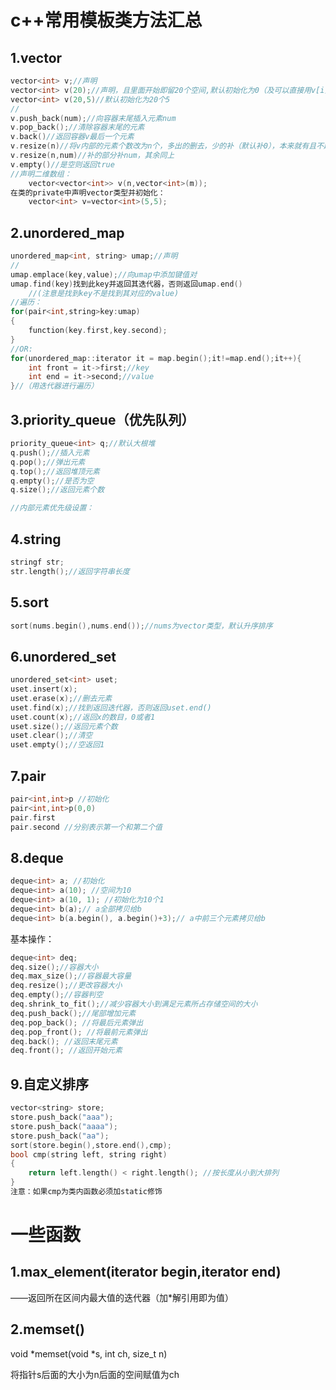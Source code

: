 # c++常用模板类方法汇总

## 1.vector

``` c++
vector<int> v;//声明
vector<int> v(20);//声明，且里面开始即留20个空间,默认初始化为0（及可以直接用v[i]访问）
vector<int> v(20,5)//默认初始化为20个5
//
v.push_back(num);//向容器末尾插入元素num
v.pop_back();//清除容器末尾的元素
v.back()//返回容器v最后一个元素
v.resize(n)//将v内部的元素个数改为n个，多出的删去，少的补（默认补0），本来就有且不超出的部分保留
v.resize(n,num)//补的部分补num，其余同上
v.empty()//是空则返回true
//声明二维数组：
    vector<vector<int>> v(n,vector<int>(m));
在类的private中声明vector类型并初始化：
    vector<int> v=vector<int>(5,5);
```

##  2.unordered_map

```c++
unordered_map<int, string> umap;//声明
//
umap.emplace(key,value);//向umap中添加键值对
umap.find(key)找到此key并返回其迭代器，否则返回umap.end()
    //(注意是找到key不是找到其对应的value)
//遍历：
for(pair<int,string>key:umap)
{
    function(key.first,key.second);
}
//OR:
for(unordered_map::iterator it = map.begin();it!=map.end();it++){
    int front = it->first;//key
    int end = it->second;//value
}//（用迭代器进行遍历）

```

## 3.priority_queue（优先队列）

```c++
priority_queue<int> q;//默认大根堆
q.push();//插入元素
q.pop();//弹出元素
q.top();//返回堆顶元素
q.empty();//是否为空
q.size();//返回元素个数

//内部元素优先级设置：

```

## 4.string

```c++
stringf str;
str.length();//返回字符串长度
```

## 5.sort

```c++
sort(nums.begin(),nums.end());//nums为vector类型，默认升序排序

```

## 6.unordered_set

```c++
unordered_set<int> uset;
uset.insert(x);
uset.erase(x);//删去元素
uset.find(x);//找到返回迭代器，否则返回uset.end()
uset.count(x);//返回x的数目，0或者1
uset.size();//返回元素个数
uset.clear();//清空
uset.empty();//空返回1
```

## 7.pair

```c++
pair<int,int>p //初始化
pair<int,int>p(0,0)
pair.first
pair.second //分别表示第一个和第二个值
```

## 8.deque

```c++
deque<int> a; //初始化
deque<int> a(10); //空间为10
deque<int> a(10, 1); //初始化为10个1
deque<int> b(a);// a全部拷贝给b
deque<int> b(a.begin(), a.begin()+3);// a中前三个元素拷贝给b
```

基本操作：

```c++
deque<int> deq;
deq.size();//容器大小
deq.max_size();//容器最大容量
deq.resize();//更改容器大小
deq.empty();//容器判空
deq.shrink_to_fit();//减少容器大小到满足元素所占存储空间的大小
deq.push_back();//尾部增加元素
deq.pop_back(); //将最后元素弹出
deq.pop_front(); //将最前元素弹出
deq.back(); //返回末尾元素
deq.front(); //返回开始元素
```

## 9.自定义排序

```c++
vector<string> store;
store.push_back("aaa");
store.push_back("aaaa");
store.push_back("aa");
sort(store.begin(),store.end(),cmp);
bool cmp(string left, string right)
{
    return left.length() < right.length(); //按长度从小到大排列
}
注意：如果cmp为类内函数必须加static修饰
```

# 一些函数

## 1.max_element(iterator begin,iterator end)

——返回所在区间内最大值的迭代器（加*解引用即为值）

## 2.memset()

void *memset(void *s, int ch, size_t n)

将指针s后面的大小为n后面的空间赋值为ch

